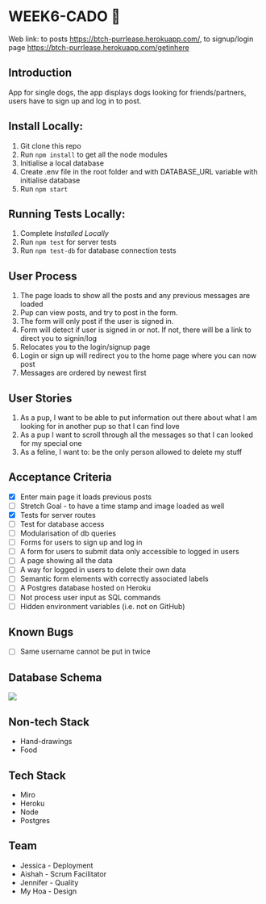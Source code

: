 # WEEK6-CADO :dog:
Web link: to posts https://btch-purrlease.herokuapp.com/, to signup/login page https://btch-purrlease.herokuapp.com/getinhere

## Introduction
App for single dogs, the app displays dogs looking for friends/partners, users have to sign up and log in to post.

## Install Locally:
1. Git clone this repo
2. Run `npm install` to get all the node modules
3. Initialise a local database
4. Create .env file in the root folder and with DATABASE_URL variable with initialise database
5. Run `npm start`

## Running Tests Locally:
1. Complete _Installed Locally_
2. Run `npm test` for server tests
3. Run `npm test-db` for database connection tests

## User Process
1. The page loads to show all the posts and any previous messages are loaded
2. Pup can view posts, and try to post in the form.
3. The form will only post if the user is signed in.
4. Form will detect if user is signed in or not. If not, there will be a link to direct you to signin/log 
5. Relocates you to the login/signup page
6. Login or sign up will redirect you to the home page where you can now post 
3. Messages are ordered by newest first

## User Stories
1. As a pup, I want to be able to put information out there about what I am looking for in another pup so that I can find love
2. As a pup I want to scroll through all the messages so that I can looked for my special one
3. As a feline, I want to: be the only person allowed to delete my stuff

## Acceptance Criteria
- [x] Enter main page it loads previous posts
- [ ] Stretch Goal - to have a time stamp and image loaded as well
- [x] Tests for server routes
- [ ] Test for database access
- [ ] Modularisation of db queries
- [ ] Forms for users to sign up and log in
- [ ] A form for users to submit data only accessible to logged in users
- [ ] A page showing all the data
- [ ] A way for logged in users to delete their own data
- [ ] Semantic form elements with correctly associated labels
- [ ] A Postgres database hosted on Heroku
- [ ] Not process user input as SQL commands
- [ ] Hidden environment variables (i.e. not on GitHub)

## Known Bugs
- [ ] Same username cannot be put in twice

## Database Schema
![](https://user-images.githubusercontent.com/59407030/90230786-fc7bbf00-de11-11ea-8141-0aa1f2c97cce.png)

## Non-tech Stack
* Hand-drawings
* Food

## Tech Stack
* Miro
* Heroku
* Node
* Postgres

## Team
* Jessica - Deployment
* Aishah - Scrum Facilitator
* Jennifer - Quality
* My Hoa - Design

